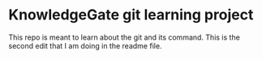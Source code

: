 # KnowledgeGate git learning project

This repo is meant to learn about the git and its command.
This is the second edit that I am doing in the readme file.

